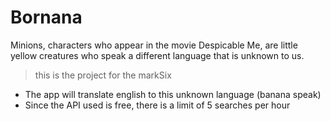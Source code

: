 # Bornana
Minions, characters who appear in the movie Despicable Me, are little yellow creatures who speak a different language that is unknown to us.

> this is the project for the markSix

- The app will translate english to this unknown language (banana speak) 
- Since the API used is free, there is a limit of 5 searches per hour